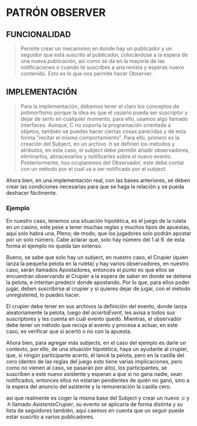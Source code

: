 # PATRÓN OBSERVER

## FUNCIONALIDAD

> Permite crear un mecanismo en donde hay un publicador y un seguidor que está suscrito al publicador, colocándose a la espera de una nueva publicación, así como se da en la mayoría de las notificaciones o cuando te suscribes a una revista y esperas nuevo contenido. Esto es lo que nos permite hacer Observer.

## IMPLEMENTACIÓN
 > Para la implementación, debemos tener el claro los conceptos de polimorfismo porque la idea es que el usuario pueda ser suscriptor y dejar de serlo en cualquier momento, para ello, usamos algo llamado interfaces. Aunque, C no soporta la programación orientada a objetos, también se puedes hacer ciertas cosas parecidas y de esta forma "recitar el mismo comportamiento".
 > Para ello, primero es la creación del Subject, en un archivo .h se definen los métodos y atributos, en este caso, el subject debe permitir añadir observadores, eliminarlos, almacenarlos y notificarles sobre el nuevo evento. Posteriormente, nos ocuparemos del Observador, este debe contar con un método por el cual va a ser notificado por el subject.

Ahora bien, en una implementación real, con las bases anteriores, se deben crear las condiciones necesarias para que se haga la relación y se pueda deshacer fácilmente.

### Ejemplo

En nuestro caso, tenemos una situación hipotética, es el juego de la ruleta en un casino, este pese a tener muchas reglas y muchos tipos de apuestas, aquí solo habrá una, Pleno; de modo, que los jugadores solo podrán apostar por un solo número. Cabe aclarar que, solo hay número del 1 al 9. de esta forma el ejemplo no queda tan extenso.

Bueno, se sabe que solo hay un subject, en nuestro caso, el Crupier (quien lanza la pequeña pelota en la ruleta) y hay varios observadores, en nuestro caso, serán llamados Apostadores, entonces el punto es que ellos se encuentran observando al Crupier a la espera de saber en donde se detiene la pelota, e intentan predecir donde apostando. Por lo que, para ellos poder jugar, deben suscribirse al crupier y si quieres dejar de jugar, con el método unregistered, lo puedes hacer.

El crupier debe tener en sus archivos la definición del evento, donde lanza aleatoriamente la pelota, luego del _aciertoEvent_, les avisa a todos sus suscriptores y les cuenta en cuál evento quedó. Mientras, el observador debe tener un método que recoja al evento y procesa a actuar, en este caso, es verificar que si acertó o no con la apuesta.



Ahora bien, para agregar más subjects, en el caso del ejemplo es darle un contexto, por ello, de una situación hipotética, haya un ayudante al crupier, que, si ningún participante acertó, él lancé la pelota, pero en la casilla del cero (dentro de las reglas del juego esto tiene varias implicaciones, pero como no vienen al caso, se pasarán por alto), los participantes, se suscriben a este nuevo asistente y esperan a que si no gana nadie, sean notificados, entonces ellos no estarían pendientes de quién no ganó, sino a la espera del anuncio del asistente y la remuneración la casilla cero.

así que realmente es coger la misma base del Subject y crear un nuevo .c y .h llamado _AsistenteCrupier_, su evento se aplicaría de forma distinta y su lista de seguidores también, aquí caemos en cuenta que un seguir puede estar suscrito a varios publicadores.


